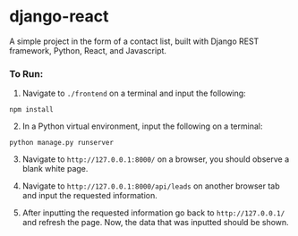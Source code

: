 # django-react

A simple project in the form of a contact list, built with Django REST framework, Python, React, and Javascript. 

### To Run:

1. Navigate to `./frontend` on a terminal and input the following:

```
npm install
```

2. In a Python virtual environment, input the following on a terminal:
```
python manage.py runserver
```

3. Navigate to `http://127.0.0.1:8000/` on a browser, you should observe a blank white page.

4. Navigate to `http://127.0.0.1:8000/api/leads` on another browser tab and input the requested information.

5. After inputting the requested information go back to `http://127.0.0.1/` and refresh the page. Now, the data that was inputted should be shown.
